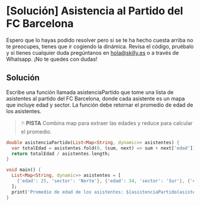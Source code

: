 # [Solución] Asistencia al Partido del FC Barcelona

Espero que lo hayas podido resolver pero si se te ha hecho cuesta arriba no te preocupes, tienes que ir cogiendo la dinámica. Revisa el código, pruébalo y si tienes cualquier duda pregúntanos en hola@skilly.es o a través de Whatsapp.
¡No te quedes con dudas!

## Solución

Escribe una función llamada asistenciaPartido que tome una lista de asistentes al partido del FC Barcelona, donde cada asistente es un mapa que incluye edad y sector. La función debe retornar el promedio de edad de los asistentes.

> :black_joker: **PISTA**
Combina map para extraer las edades y reduce para calcular el promedio.

~~~dart
double asistenciaPartido(List<Map<String, dynamic>> asistentes) {
  var totalEdad = asistentes.fold(0, (sum, next) => sum + next['edad']);
  return totalEdad / asistentes.length;
}

void main() {
  List<Map<String, dynamic>> asistentes = [
    {'edad': 25, 'sector': 'Norte'}, {'edad': 34, 'sector': 'Sur'}, {'edad': 29, 'sector': 'Este'}
  ];
  print('Promedio de edad de los asistentes: ${asistenciaPartido(asistentes).toStringAsFixed(2)}');
}
~~~